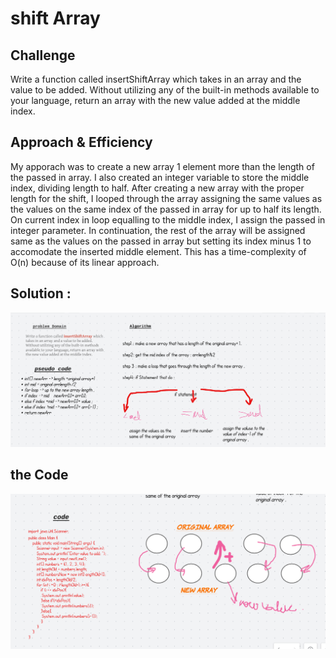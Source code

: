 # shift Array 

## Challenge
Write a function called insertShiftArray which takes in an array and the value to be added. Without utilizing any of the built-in methods available to your language, return an array with the new value added at the middle index.

## Approach & Efficiency
My apporach was to create a new array 1 element more than the length of the passed in array. I also created an integer variable to store the middle index, dividing length to half. After creating a new array with the proper length for the shift, I looped through the array assigning the same values as the values on the same index of the passed in array for up to half its length. On current index in loop equalling to the middle index, I assign the passed in integer parameter. In continuation, the rest of the array will be assigned same as the values on the passed in array but setting its index minus 1 to accomodate the inserted middle element. This has a time-complexity of O(n) because of its linear approach.


## Solution : 
![img1](./assets/shiftArr.png)

## the Code 
![img1](./assets/shiftArr2.png)
